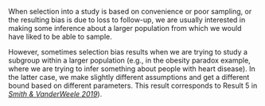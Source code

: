 When selection into a study is based on convenience or poor sampling, or the resulting bias is due to loss to follow-up, we are usually interested in making some inference about a larger population from which we would have liked to be able to sample. 

However, sometimes selection bias results when we are trying to study a subgroup within a larger population (e.g., in the obesity paradox example, where we are trying to infer something about people with heart disease). In the latter case, we make slightly different assumptions and get a different bound based on different parameters. This result corresponds to Result 5 in [*Smith & VanderWeele 2019*](https://journals.lww.com/epidem/fulltext/2019/07000/Bounding_Bias_Due_to_Selection.7.aspx#pdf-link)).